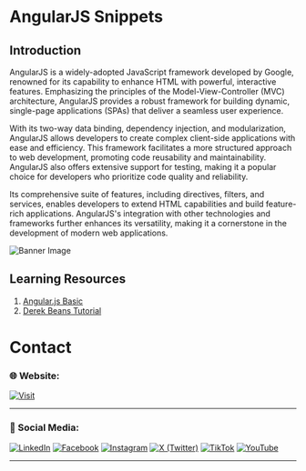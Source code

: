 # AngularJS Snippets

## Introduction

AngularJS is a widely-adopted JavaScript framework developed by Google, renowned for its capability to enhance HTML with powerful, interactive features. Emphasizing the principles of the Model-View-Controller (MVC) architecture, AngularJS provides a robust framework for building dynamic, single-page applications (SPAs) that deliver a seamless user experience.

With its two-way data binding, dependency injection, and modularization, AngularJS allows developers to create complex client-side applications with ease and efficiency. This framework facilitates a more structured approach to web development, promoting code reusability and maintainability. AngularJS also offers extensive support for testing, making it a popular choice for developers who prioritize code quality and reliability.

Its comprehensive suite of features, including directives, filters, and services, enables developers to extend HTML capabilities and build feature-rich applications. AngularJS's integration with other technologies and frameworks further enhances its versatility, making it a cornerstone in the development of modern web applications.

![Banner Image](media/0-banner-image.png)

## Learning Resources

1. [Angular.js Basic](01-basic/)
2. [Derek Beans Tutorial](02-derek-beans/)


# Contact

### 🌐 Website:
[![Visit](https://img.shields.io/badge/Visit%3A%20www.mpowerr.com-%23007ACC?style=flat&logo=google-chrome&logoColor=white&labelWidth=200)](https://www.mpowerr.com)

---

### 📱 Social Media:

[![LinkedIn](https://img.shields.io/badge/LinkedIn-%230077B5?style=for-the-badge&logo=linkedin&logoColor=white)](https://www.linkedin.com/company/mpowerr-info)
[![Facebook](https://img.shields.io/badge/Facebook-%231877F2?style=for-the-badge&logo=facebook&logoColor=white)](https://www.facebook.com/mpowerr.info)
[![Instagram](https://img.shields.io/badge/Instagram-%23E4405F?style=for-the-badge&logo=instagram&logoColor=white)](https://www.instagram.com/mpowerr.info)
[![X (Twitter)](https://img.shields.io/badge/X-%231DA1F2?style=for-the-badge&logo=x&logoColor=white)](https://x.com/MpowerrInfo)
[![TikTok](https://img.shields.io/badge/TikTok-%23000000?style=for-the-badge&logo=tiktok&logoColor=white)](https://www.tiktok.com/@mpowerr.info)
[![YouTube](https://img.shields.io/badge/YouTube-%23FF0000?style=for-the-badge&logo=youtube&logoColor=white)](https://www.youtube.com/@mpowerrinfo)

---
